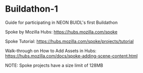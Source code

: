 # Buildathon-1
Guide for participating in NEON BUIDL's first Buildathon

Spoke by Mozilla Hubs: https://hubs.mozilla.com/spoke

Spoke Tutorial: https://hubs.mozilla.com/spoke/projects/tutorial

Walk-through on How to Add Assets in Hubs: https://hubs.mozilla.com/docs/spoke-adding-scene-content.html

NOTE: Spoke projects have a size limit of 128MB

